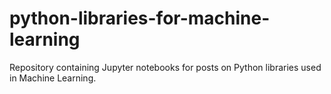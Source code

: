 # python-libraries-for-machine-learning
Repository containing Jupyter notebooks for posts on Python libraries used in Machine Learning.
